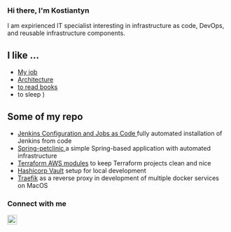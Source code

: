 ### Hi there, I'm Kostiantyn

I am expirienced IT specialist interesting in infrastructure as code, DevOps, and reusable infrastructure components.

## I like ...
- [My job](https://linkedin.com/in/kostiantyn-puzikov/)
- [Architecture](http://www.sosbrutalism.org)
- [to read books](https://www.goodreads.com/kostua)
- to sleep )


## Some of my repo

- [Jenkins Configuration and Jobs as Code ](https://github.com/Kostua/Jenkins) fully automated installation of Jenkins from code 
- [Spring-petclinic ](https://github.com/Kostua/spring-petclinic) a simple Spring-based application with automated infrastructure  
- [Terraform AWS modules](https://github.com/Kostua/terraform) to keep Terraform projects clean and nice 
- [Hashicorp Vault](https://github.com/Kostua/Vault) setup for local development
- [Traefik](https://github.com/Kostua/traefik-docker) as a reverse proxy in development of multiple docker services on MacOS






### Connect with me


[<img align="left" alt="kostua | LinkedIn" width="22px" src="https://cdn.jsdelivr.net/npm/simple-icons@v3/icons/linkedin.svg" />][linkedin]




[linkedin]: https://linkedin.com/in/kostiantyn-puzikov/

